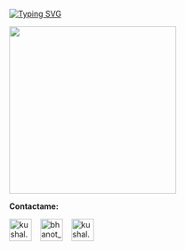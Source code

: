 [![Typing SVG](https://readme-typing-svg.herokuapp.com?font=Fira+Code&weight=100&size=40&pause=1000&random=false&width=435&lines=Hola%2C+soy+Dian.+%F0%9F%A6%9D)](https://git.io/typing-svg)


<img src="https://media.giphy.com/media/v1.Y2lkPTc5MGI3NjExMm9wbHRjdzgyY3N5N3J0Z29qMGd1MDR4dDlucXd1a3RsOXpsaGhsZCZlcD12MV9pbnRlcm5hbF9naWZfYnlfaWQmY3Q9Zw/3o6nVb46J1z12FtzOM/giphy.gif" width="300" />
  

**Contactame:**
<p align="left">
  <a href="https://www.instagram.com/day.psd/" target="blank"><img align="center" src="https://cdn.jsdelivr.net/npm/simple-icons@3.0.1/icons/instagram.svg" alt="kushal.bhanot" height="40" width="40" /></a> &nbsp;&nbsp;
  <a href="https://x.com/daypsd27?t=nFOoOH_qkyeH6kQLfZFfEA&s=09" target="blank"><img align="center" src="https://cdn.jsdelivr.net/npm/simple-icons@3.0.1/icons/twitter.svg" alt="bhanot_kushal" height="40" width="40" /></a> &nbsp;&nbsp;
  <a href="https://open.spotify.com/user/2gxtd8elhfyzosy11ps72r9w5?si=0Dd9crPSSMyU0CtLz-2vWw" target="blank"><img align="center" src="https://cdn.jsdelivr.net/npm/simple-icons@3.0.1/icons/spotify.svg" alt="kushal.bhanot.98" height="40" width="40" /></a>
  &nbsp;&nbsp;
</p>






